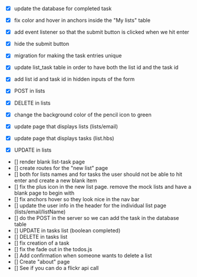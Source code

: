 * [X] update the database for completed task
* [X] fix color and hover in anchors inside the "My lists" table
* [X] add event listener so that the submit button is clicked when we hit enter
* [X] hide the submit button
* [X] migration for making the task entries unique
* [X] update list_task table in order to have both the list id and the task id
* [X] add list id and task id in hidden inputs of the form
* [X] POST in lists
* [X] DELETE in lists
* [X] change the background color of the pencil icon to green
* [X] update page that displays lists (lists/email)
* [X] update page that displays tasks (list.hbs)
* [X] UPDATE in lists



* [] render blank list-task page
* [] create routes for the "new list" page
* [] both for lists names and for tasks the user should not be able to hit enter and create a new blank item
* [] fix the plus icon in the new list page. remove the mock lists and have a blank page to begin with
* [] fix anchors hover so they look nice in the nav bar
* [] update the user info in the header for the individual list page (lists/email/listName)
* [] do the POST in the server so we can add the task in the database table
* [] UPDATE in tasks list (boolean completed)
* [] DELETE in tasks list
* [] fix creation of a task
* [] fix the fade out in the todos.js
* [] Add confirmation when someone wants to delete a list
* [] Create "about" page
* [] See if you can do a flickr api call
